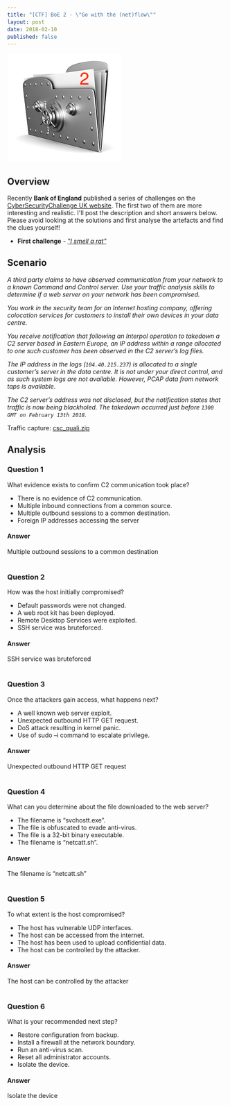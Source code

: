 ```yaml
---
title: "[CTF] BoE 2 - \"Go with the (net)flow\""
layout: post
date: 2018-02-10
published: false
---
```


![Logo](/assets/images/vault2.png)

## Overview

Recently **Bank of England** published a series of challenges on the [CyberSecurityChallenge UK website](https://pod.cybersecuritychallenge.org.uk). The first two of them are more interesting and realistic. I'll post the description and short answers below. Please avoid looking at the solutions and first analyse the artefacts and find the clues yourself!

* **First challenge** -  [_"I smell a rat"_](http://craftware.xyz/2018/02/10/BoE-I-smell-a-rat.html)

## Scenario

_A third party claims to have observed communication from your network to a known Command and Control server. Use your traffic analysis skills to determine if a web server on your network has been compromised._

_You work in the security team for an Internet hosting company, offering colocation services for customers to install their own devices in your data centre._

_You receive notification that following an Interpol operation to takedown a C2 server based in Eastern Europe, an IP address within a range allocated to one such customer has been observed in the C2 server’s log files._

_The IP address in the logs (```104.40.215.237```) is allocated to a single customer’s server in the data centre. It is not under your direct control, and as such system logs are not available. However, PCAP data from network taps is available._

_The C2 server’s address was not disclosed, but the notification states that traffic is now being blackholed. The takedown occurred just before ```1300 GMT on February 13th 2018```._

Traffic capture: [csc_quali.zip](/assets/misc/csc_quali.zip)

## Analysis

### Question 1

What evidence exists to confirm C2 communication took place?

* There is no evidence of C2 communication.
* Multiple inbound connections from a common source.
* Multiple outbound sessions to a common destination.
* Foreign IP addresses accessing the server

#### Answer 

<div class="hint">
Multiple outbound sessions to a common destination 
</div>
<br>

### Question 2

How was the host initially compromised?

* Default passwords were not changed.
* A web root kit has been deployed.
* Remote Desktop Services were exploited.
* SSH service was bruteforced.

#### Answer 

<div class="hint">
SSH service was bruteforced 
</div>
<br>

### Question 3

Once the attackers gain access, what happens next?

* A well known web server exploit.
* Unexpected outbound HTTP GET request.
* DoS attack resulting in kernel panic.
* Use of sudo –i command to escalate privilege.

#### Answer 

<div class="hint">
Unexpected outbound HTTP GET request
</div>
<br>

### Question 4

What can you determine about the file downloaded to the web server?

* The filename is “svchostt.exe”.
* The file is obfuscated to evade anti-virus.
* The file is a 32-bit binary executable.
* The filename is “netcatt.sh”.

#### Answer 

<div class="hint">
The filename is “netcatt.sh”
</div>
<br>

### Question 5

To what extent is the host compromised?

* The host has vulnerable UDP interfaces.
* The host can be accessed from the internet.
* The host has been used to upload confidential data.
* The host can be controlled by the attacker.

#### Answer 

<div class="hint">
The host can be controlled by the attacker 
</div>
<br>

### Question 6

What is your recommended next step?

* Restore configuration from backup.
* Install a firewall at the network boundary.
* Run an anti-virus scan.
* Reset all administrator accounts.
* Isolate the device.

#### Answer 

<div class="hint">
Isolate the device 
</div>
<br>
